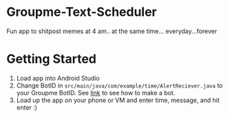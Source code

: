# Groupme-Text-Scheduler


Fun app to shitpost memes at 4 am.. at the same time... everyday...forever

# Getting Started

1) Load app into Android Studio
2) Change BotID in 
```src/main/java/com/example/time/AlertReciever.java``` to your Groupme BotID. See [link](https://dev.groupme.com/tutorials/bots) to see how to make a bot.
3) Load up the app on your phone or VM and enter time, message, and hit enter :)
